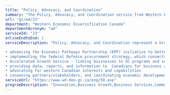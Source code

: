 ```yaml
---
title: "Policy, Advocacy, and Coordination"
summary: "The Policy, Advocacy, and Coordination service from Western Economic Diversification Canada is available end-to-end online, according to the GC Service Inventory."
url: "gc/wd/23"
department: "Western Economic Diversification Canada"
departmentAcronym: "wd"
serviceId: "23"
onlineEndtoEnd: 1
serviceDescription: "Policy, Advocacy, and Coordination represent a broad range of activities for clients, including:

• advancing the Economic Pathways Partnership (EPP) initiative to better support Indigenous access to GC programs and services that support Indigenous economic development
• implementing the federal Defence procurement strategy, which connects companies to defence procurement opportunities
• Accelerated Growth Service - linking businesses to GC programs and services to support growth
• providing data, reports, and information to  Canadians for business and research opportunities
• advocating for western Canadian interests and capabilities 
• convening partners/stakeholders, and coordinating economic development activities."
serviceUrl: "https://www.wd-deo.gc.ca/eng/58.asp"
programDescription: "Innovation,Business Growth,Business Services,Community Initiatives"
---
```


